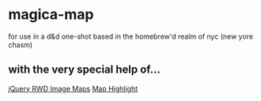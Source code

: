 # magica-map
for use in a d&amp;d one-shot based in the homebrew'd realm of nyc (new yore chasm)

## with the very special help of...
[jQuery RWD Image Maps](https://github.com/stowball/jQuery-rwdImageMaps)
[Map Highlight](https://github.com/kemayo/maphilight)


